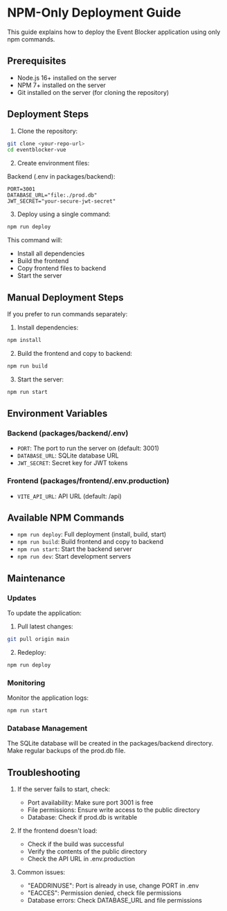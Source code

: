 # NPM-Only Deployment Guide

This guide explains how to deploy the Event Blocker application using only npm commands.

## Prerequisites

- Node.js 16+ installed on the server
- NPM 7+ installed on the server
- Git installed on the server (for cloning the repository)

## Deployment Steps

1. Clone the repository:
```bash
git clone <your-repo-url>
cd eventblocker-vue
```

2. Create environment files:

Backend (.env in packages/backend):
```env
PORT=3001
DATABASE_URL="file:./prod.db"
JWT_SECRET="your-secure-jwt-secret"
```

3. Deploy using a single command:
```bash
npm run deploy
```

This command will:
- Install all dependencies
- Build the frontend
- Copy frontend files to backend
- Start the server

## Manual Deployment Steps

If you prefer to run commands separately:

1. Install dependencies:
```bash
npm install
```

2. Build the frontend and copy to backend:
```bash
npm run build
```

3. Start the server:
```bash
npm run start
```

## Environment Variables

### Backend (packages/backend/.env)
- `PORT`: The port to run the server on (default: 3001)
- `DATABASE_URL`: SQLite database URL
- `JWT_SECRET`: Secret key for JWT tokens

### Frontend (packages/frontend/.env.production)
- `VITE_API_URL`: API URL (default: /api)

## Available NPM Commands

- `npm run deploy`: Full deployment (install, build, start)
- `npm run build`: Build frontend and copy to backend
- `npm run start`: Start the backend server
- `npm run dev`: Start development servers

## Maintenance

### Updates

To update the application:

1. Pull latest changes:
```bash
git pull origin main
```

2. Redeploy:
```bash
npm run deploy
```

### Monitoring

Monitor the application logs:
```bash
npm run start
```

### Database Management

The SQLite database will be created in the packages/backend directory. Make regular backups of the prod.db file.

## Troubleshooting

1. If the server fails to start, check:
   - Port availability: Make sure port 3001 is free
   - File permissions: Ensure write access to the public directory
   - Database: Check if prod.db is writable

2. If the frontend doesn't load:
   - Check if the build was successful
   - Verify the contents of the public directory
   - Check the API URL in .env.production

3. Common issues:
   - "EADDRINUSE": Port is already in use, change PORT in .env
   - "EACCES": Permission denied, check file permissions
   - Database errors: Check DATABASE_URL and file permissions
